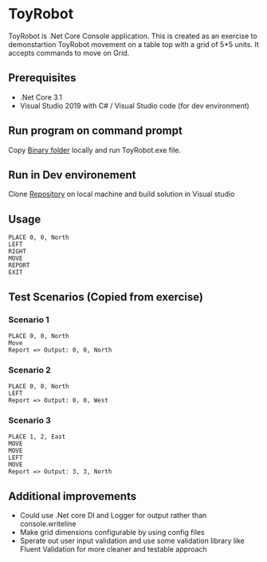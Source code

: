 # ToyRobot

ToyRobot is .Net Core Console application. This is created as an exercise to demonstartion ToyRobot movement 
on a table top with a grid of 5*5 units. It accepts commands to move on Grid.

## Prerequisites

* .Net Core 3.1
* Visual Studio 2019 with C# / Visual Studio code (for dev environment)

## Run program on command prompt

Copy [Binary folder](https://github.com/keshaavg/toyRobot/tree/master/ToyRobot/Binary) locally and run ToyRobot.exe file.
	

## Run in Dev environement

Clone [Repository](https://github.com/keshaavg/toyRobot.git) on local machine and build solution in Visual studio

## Usage

```
PLACE 0, 0, North 
LEFT
RIGHT
MOVE
REPORT
EXIT
```

## Test Scenarios (Copied from exercise) 

### Scenario 1
```
PLACE 0, 0, North
Move 
Report => Output: 0, 0, North
```

### Scenario 2
```
PLACE 0, 0, North
LEFT 
Report => Output: 0, 0, West
```

### Scenario 3
```
PLACE 1, 2, East
MOVE
MOVE
LEFT
MOVE
Report => Output: 3, 3, North
```

## Additional improvements
* Could use .Net core DI and Logger for output rather than console.writeline
* Make grid dimensions configurable by using config files
* Sperate out user input validation and use some validation library like Fluent Validation for more cleaner and testable approach
